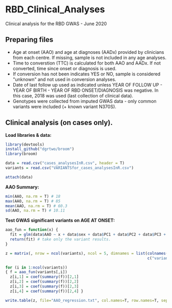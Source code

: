 # RBD_Clinical_Analyses
Clinical analysis for the RBD GWAS - June 2020

## Preparing files
* Age at onset (AAO) and age at diagnoses (AADx) provided by clinicians from each centre. If missing, sample is not included in any age analyses.    
* Time to converstion (TTC) is calculated for both AAO and AADx. If not converted, time since onset or diagnosis is used.  
* If conversion has not been indicates YES or NO, sample is considered "unknown" and not used in conversion analyses. 
* Date of last follow up used as indicated unless YEAR OF FOLLOW UP - YEAR OF BIRTH - YEAR OF RBD ONSET/DIAGNOSIS was negative. In this case, 2018 was used (last collection of clinical data).  
* Genotypes were collected from imputed GWAS data - only common variants were included (+ known variant N370S).  

## Clinical analysis (on cases only). 
**Load libraries & data:**
```R
library(devtools)
install_github("dgrtwo/broom")
library(broom)

data = read.csv("cases_analysesInR.csv", header = T)
variants = read.csv("VARIANTSfor_cases_analysesInR.csv")

attach(data)
````
**AAO Summary:**
```R
min(AAO, na.rm = T) # 18
max(AAO, na.rm = T) # 85
mean(AAO, na.rm = T) # 60.3
sd(AAO, na.rm = T) # 10.11
```
**Test GWAS significant variants on AGE AT ONSET:**  
```R
aao_fun = function(x) {
  fit = glm(data$AAO ~ x + data$sex + data$PC1 + data$PC2 + data$PC3 + data$PC4 + data$PC5)
  return(fit) # take only the variant results. 
}

z = matrix(, nrow = ncol(variants), ncol = 5, dimnames = list(colnames(variants), 
                                                              c("variant", "estimate","se","statistic","p")))

for (i in 1:ncol(variants))
{ f = aao_fun(variants[,i])
  z[i,1] = coef(summary(f))[2,1]
  z[i,2] = coef(summary(f))[2,2]
  z[i,3] = coef(summary(f))[2,3]
  z[i,4] = coef(summary(f))[2,4] }

write.table(z, file="AAO_regression.txt", col.names=T, row.names=T, sep="\t", quote=F)
````


